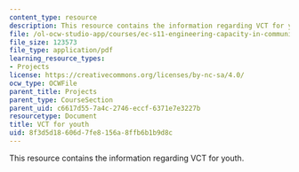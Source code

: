 ```yaml
---
content_type: resource
description: This resource contains the information regarding VCT for youth.
file: /ol-ocw-studio-app/courses/ec-s11-engineering-capacity-in-community-based-healthcare-fall-2005/8f3d5d18606d7fe8156a8ffb6b1b9d8c_MITEC_S11F05_kafue_vct.pdf
file_size: 123573
file_type: application/pdf
learning_resource_types:
- Projects
license: https://creativecommons.org/licenses/by-nc-sa/4.0/
ocw_type: OCWFile
parent_title: Projects
parent_type: CourseSection
parent_uid: c6617d55-7a4c-2746-eccf-6371e7e3227b
resourcetype: Document
title: VCT for youth
uid: 8f3d5d18-606d-7fe8-156a-8ffb6b1b9d8c
---
```

This resource contains the information regarding VCT for youth.